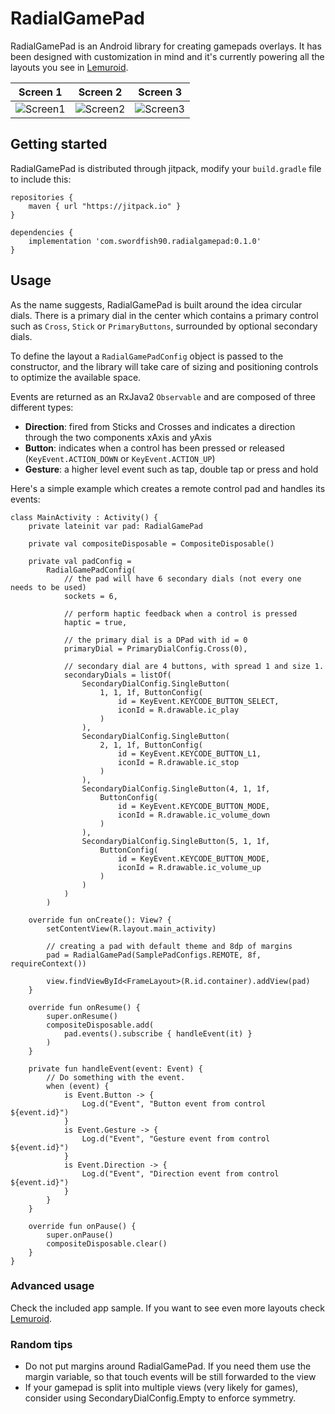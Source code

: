 # RadialGamePad

RadialGamePad is an Android library for creating gamepads overlays. It has been designed with customization in mind and it's currently powering all the layouts you see in [Lemuroid](https://github.com/Swordfish90/Lemuroid).

|Screen 1|Screen 2|Screen 3|
|---|---|---|
|![Screen1](https://github.com/Swordfish90/RadialGamePad/blob/master/screenshots/screen0.png)|![Screen2](https://github.com/Swordfish90/RadialGamePad/blob/master/screenshots/screen1.png)|![Screen3](https://github.com/Swordfish90/RadialGamePad/blob/master/screenshots/screen2.png)|

## Getting started

RadialGamePad is distributed through jitpack, modify your ```build.gradle``` file to include this:

```
repositories {
    maven { url "https://jitpack.io" }
}

dependencies {
    implementation 'com.swordfish90.radialgamepad:0.1.0'
}
```

## Usage

As the name suggests, RadialGamePad is built around the idea circular dials. There is a primary dial in the center which contains a primary control such as ```Cross```, ```Stick``` or ```PrimaryButtons```, surrounded by optional secondary dials.

To define the layout a ```RadialGamePadConfig``` object is passed to the constructor, and the library will take care of sizing and positioning controls to optimize the available space.

Events are returned as an RxJava2 ```Observable``` and are composed of three different types:

* **Direction**: fired from Sticks and Crosses and indicates a direction through the two components xAxis and yAxis
* **Button**: indicates when a control has been pressed or released (```KeyEvent.ACTION_DOWN``` or ```KeyEvent.ACTION_UP```)
* **Gesture**: a higher level event such as tap, double tap or press and hold

Here's a simple example which creates a remote control pad and handles its events:

```
class MainActivity : Activity() {
    private lateinit var pad: RadialGamePad

    private val compositeDisposable = CompositeDisposable()
    
    private val padConfig =
        RadialGamePadConfig(
            // the pad will have 6 secondary dials (not every one needs to be used)
            sockets = 6,
            
            // perform haptic feedback when a control is pressed
            haptic = true,
            
            // the primary dial is a DPad with id = 0
            primaryDial = PrimaryDialConfig.Cross(0),
            
            // secondary dial are 4 buttons, with spread 1 and size 1.
            secondaryDials = listOf(
                SecondaryDialConfig.SingleButton(
                    1, 1, 1f, ButtonConfig(
                        id = KeyEvent.KEYCODE_BUTTON_SELECT,
                        iconId = R.drawable.ic_play
                    )
                ),
                SecondaryDialConfig.SingleButton(
                    2, 1, 1f, ButtonConfig(
                        id = KeyEvent.KEYCODE_BUTTON_L1,
                        iconId = R.drawable.ic_stop
                    )
                ),
                SecondaryDialConfig.SingleButton(4, 1, 1f,
                    ButtonConfig(
                        id = KeyEvent.KEYCODE_BUTTON_MODE,
                        iconId = R.drawable.ic_volume_down
                    )
                ),
                SecondaryDialConfig.SingleButton(5, 1, 1f,
                    ButtonConfig(
                        id = KeyEvent.KEYCODE_BUTTON_MODE,
                        iconId = R.drawable.ic_volume_up
                    )
                )
            )
        )

    override fun onCreate(): View? {
        setContentView(R.layout.main_activity)
        
        // creating a pad with default theme and 8dp of margins
        pad = RadialGamePad(SamplePadConfigs.REMOTE, 8f, requireContext())
        
        view.findViewById<FrameLayout>(R.id.container).addView(pad)
    }

    override fun onResume() {
        super.onResume()
        compositeDisposable.add(
            pad.events().subscribe { handleEvent(it) }
        )
    }

    private fun handleEvent(event: Event) {
        // Do something with the event.
        when (event) {
            is Event.Button -> {
                Log.d("Event", "Button event from control ${event.id}")
            }
            is Event.Gesture -> {
                Log.d("Event", "Gesture event from control ${event.id}")
            }
            is Event.Direction -> {
                Log.d("Event", "Direction event from control ${event.id}")
            }
        }
    }

    override fun onPause() {
        super.onPause()
        compositeDisposable.clear()
    }
}
```

### Advanced usage

Check the included app sample. If you want to see even more layouts check [Lemuroid](https://github.com/Swordfish90/Lemuroid).

### Random tips
* Do not put margins around RadialGamePad. If you need them use the margin variable, so that touch events will be still forwarded to the view
* If your gamepad is split into multiple views (very likely for games), consider using SecondaryDialConfig.Empty to enforce symmetry.

